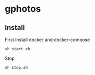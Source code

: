 # gphotos

## Install

First install docker and docker-compose

``` 
sh start.sh
```

Stop
 
```
sh stop.sh
```
